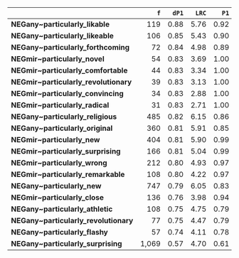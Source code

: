 |                                       |   `f` |   `dP1` |   `LRC` |   `P1` |     `G2` |   `f2` |   `exp_f` |   `unexp_f` |   `unexp_r` |   `adj_total` |
|:--------------------------------------|------:|--------:|--------:|-------:|---------:|-------:|----------:|------------:|------------:|--------------:|
| **NEGany~particularly_likable**       |   119 |    0.88 |    5.76 |   0.92 |   673.41 |    129 |      5.69 |      113.31 |        0.95 |         8,107 |
| **NEGany~particularly_likeable**      |   106 |    0.85 |    5.43 |   0.90 |   585.19 |    118 |      5.20 |      100.80 |        0.95 |         5,882 |
| **NEGany~particularly_forthcoming**   |    72 |    0.84 |    4.98 |   0.89 |   393.76 |     81 |      3.57 |       68.43 |        0.95 |         7,257 |
| **NEGmir~particularly_novel**         |    54 |    0.83 |    3.69 |   1.00 |   189.12 |     54 |      9.37 |       44.63 |        0.83 |           319 |
| **NEGmir~particularly_comfortable**   |    44 |    0.83 |    3.34 |   1.00 |   154.10 |     44 |      7.64 |       36.36 |        0.83 |         4,613 |
| **NEGmir~particularly_revolutionary** |    39 |    0.83 |    3.13 |   1.00 |   136.59 |     39 |      6.77 |       32.23 |        0.83 |           481 |
| **NEGmir~particularly_convincing**    |    34 |    0.83 |    2.88 |   1.00 |   119.08 |     34 |      5.90 |       28.10 |        0.83 |           840 |
| **NEGmir~particularly_radical**       |    31 |    0.83 |    2.71 |   1.00 |   108.57 |     31 |      5.38 |       25.62 |        0.83 |         1,067 |
| **NEGany~particularly_religious**     |   485 |    0.82 |    6.15 |   0.86 | 2,589.48 |    561 |     24.74 |      460.26 |        0.95 |        27,806 |
| **NEGany~particularly_original**      |   360 |    0.81 |    5.91 |   0.85 | 1,900.70 |    422 |     18.61 |      341.39 |        0.95 |        37,312 |
| **NEGmir~particularly_new**           |   404 |    0.81 |    5.90 |   0.99 | 1,355.02 |    410 |     71.17 |      332.83 |        0.82 |        12,793 |
| **NEGmir~particularly_surprising**    |   166 |    0.81 |    5.04 |   0.99 |   560.50 |    168 |     29.16 |      136.84 |        0.82 |         2,648 |
| **NEGmir~particularly_wrong**         |   212 |    0.80 |    4.93 |   0.97 |   689.93 |    218 |     37.84 |      174.16 |        0.82 |        20,727 |
| **NEGmir~particularly_remarkable**    |   108 |    0.80 |    4.22 |   0.97 |   351.83 |    111 |     19.27 |       88.73 |        0.82 |         3,209 |
| **NEGany~particularly_new**           |   747 |    0.79 |    6.05 |   0.83 | 3,870.40 |    896 |     39.52 |      707.48 |        0.95 |       252,270 |
| **NEGmir~particularly_close**         |   136 |    0.76 |    3.98 |   0.94 |   412.32 |    145 |     25.17 |      110.83 |        0.81 |        13,768 |
| **NEGany~particularly_athletic**      |   108 |    0.75 |    4.75 |   0.79 |   538.42 |    136 |      6.00 |      102.00 |        0.94 |        17,061 |
| **NEGany~particularly_revolutionary** |    77 |    0.75 |    4.47 |   0.79 |   383.76 |     97 |      4.28 |       72.72 |        0.94 |        10,183 |
| **NEGany~particularly_flashy**        |    57 |    0.74 |    4.11 |   0.78 |   280.49 |     73 |      3.22 |       53.78 |        0.94 |         4,470 |
| **NEGany~particularly_surprising**    | 1,069 |    0.57 |    4.70 |   0.61 | 4,411.94 |  1,741 |     76.78 |      992.22 |        0.93 |        69,947 |
